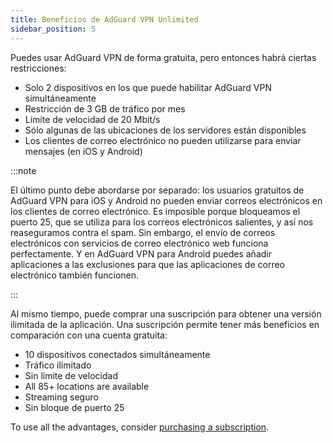 ```yaml
---
title: Beneficios de AdGuard VPN Unlimited
sidebar_position: 5
---
```


Puedes usar AdGuard VPN de forma gratuita, pero entonces habrá ciertas restricciones:

- Solo 2 dispositivos en los que puede habilitar AdGuard VPN simultáneamente
- Restricción de 3 GB de tráfico por mes
- Límite de velocidad de 20 Mbit/s
- Sólo algunas de las ubicaciones de los servidores están disponibles
- Los clientes de correo electrónico no pueden utilizarse para enviar mensajes (en iOS y Android)

:::note

El último punto debe abordarse por separado: los usuarios gratuitos de AdGuard VPN para iOS y Android no pueden enviar correos electrónicos en los clientes de correo electrónico. Es imposible porque bloqueamos el puerto 25, que se utiliza para los correos electrónicos salientes, y así nos reaseguramos contra el spam. Sin embargo, el envío de correos electrónicos con servicios de correo electrónico web funciona perfectamente. Y en AdGuard VPN para Android puedes añadir aplicaciones a las exclusiones para que las aplicaciones de correo electrónico también funcionen.

:::

Al mismo tiempo, puede comprar una suscripción para obtener una versión ilimitada de la aplicación. Una suscripción permite tener más beneficios en comparación con una cuenta gratuita:

- 10 dispositivos conectados simultáneamente
- Tráfico ilimitado
- Sin límite de velocidad
- All 85+ locations are available
- Streaming seguro
- Sin bloque de puerto 25

To use all the advantages, consider [purchasing a subscription](/general/subscription).
